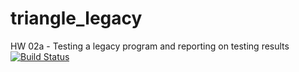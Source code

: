 # triangle_legacy
HW 02a - Testing a legacy program and reporting on testing results
[![Build Status](https://app.travis-ci.com/TWT1989/triangle_legacy.svg?branch=main)](https://app.travis-ci.com/TWT1989/triangle_legacy)

